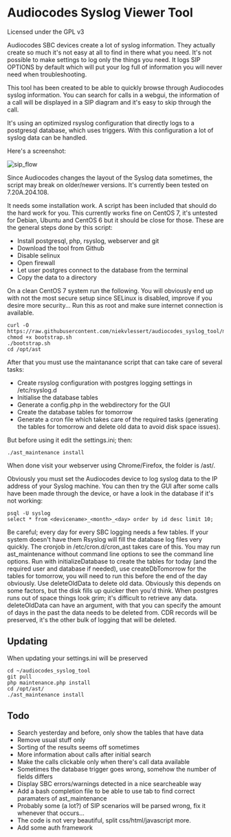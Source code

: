 # Audiocodes Syslog Viewer Tool

Licensed under the GPL v3

Audiocodes SBC devices create a lot of syslog information. They actually create so much it's not easy at all to find in there what you need. It's not possible to make settings to log only the things you need. It logs SIP OPTIONS by default which will put your log full of information you will never need when troubleshooting.

This tool has been created to be able to quickly browse through Audiocodes syslog information. You can search for calls in a webgui, the information of a call will be displayed in a SIP diagram and it's easy to skip through the call.

It's using an optimized rsyslog configuration that directly logs to a postgresql database, which uses triggers. With this configuration a lot of syslog data can be handled.

Here's a screenshot:

![sip_flow](https://user-images.githubusercontent.com/1013068/229315574-2a012684-9324-4a9b-bee4-e8e11438d99b.png)

Since Audiocodes changes the layout of the Syslog data sometimes, the script may break on older/newer versions. It's currently been tested on 7.20A.204.108.

It needs some installation work. A script has been included that should do the hard work for you. This currently works fine on CentOS 7, it's untested for Debian, Ubuntu and CentOS 6 but it should be close for those. These are the general steps done by this script:

- Install postgresql, php, rsyslog, webserver and git 
- Download the tool from Github
- Disable selinux
- Open firewall
- Let user postgres connect to the database from the terminal
- Copy the data to a directory

On a clean CentOS 7 system run the following. You will obviously end up with not the most secure setup since SELinux is disabled, improve if you desire more security...
Run this as root and make sure internet connection is available.
```
curl -O https://raw.githubusercontent.com/niekvlessert/audiocodes_syslog_tool/master/bootstrap.sh
chmod +x bootstrap.sh
./bootstrap.sh
cd /opt/ast
```

After that you must use the maintanance script that can take care of several tasks:

- Create rsyslog configuration with postgres logging settings in /etc/rsyslog.d
- Initialise the database tables
- Generate a config.php in the webdirectory for the GUI
- Create the database tables for tomorrow
- Generate a cron file which takes care of the required tasks (generating the tables for tomorrow and delete old data to avoid disk space issues).

But before using it edit the settings.ini; then:

```
./ast_maintenance install
```

When done visit your webserver using Chrome/Firefox, the folder is /ast/.

Obviously you must set the Audiocodes device to log syslog data to the IP address of your Syslog machine. You can then try the GUI after some calls have been made through the device, or have a look in the database if it's not working:

```
psql -U syslog
select * from <devicename>_<month>_<day> order by id desc limit 10;
```

Be careful; every day for every SBC logging needs a few tables. If your system doesn't have them Rsyslog will fill the database log files very quickly. The cronjob in /etc/cron.d/cron_ast takes care of this. You may run ast_maintenance without command line options to see the command line options. Run with initializeDatabase to create the tables for today (and the required user and database if needed), use createDbTomorrow for the tables for tomorrow, you will need to run this before the end of the day obviously. Use deleteOldData to delete old data. Obviously this depends on some factors, but the disk fills up quicker then you'd think. When postgres runs out of space things look grim; it's difficult to retrieve any data. deleteOldData can have an argument, with that you can specify the amount of days in the past the data needs to be deleted from. CDR records will be preserved, it's the other bulk of logging that will be deleted.

## Updating

When updating your settings.ini will be preserved

```
cd ~/audiocodes_syslog_tool
git pull
php maintenance.php install
cd /opt/ast/
./ast_maintenance install
```

## Todo

- Search yesterday and before, only show the tables that have data
- Remove usual stuff only
- Sorting of the results seems off sometimes
- More information about calls after initial search
- Make the calls clickable only when there's call data available
- Sometimes the database trigger goes wrong, somehow the number of fields differs
- Display SBC errors/warnings detected in a nice searcheable way
- Add a bash completion file to be able to use tab to find correct paramaters of ast_maintenance
- Probably some (a lot?) of SIP scenarios will be parsed wrong, fix it whenever that occurs...
- The code is not very beautiful, split css/html/javascript more.
- Add some auth framework
